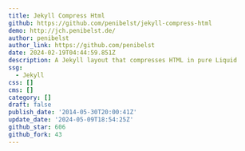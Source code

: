 ```yaml
---
title: Jekyll Compress Html
github: https://github.com/penibelst/jekyll-compress-html
demo: http://jch.penibelst.de/
author: penibelst
author_link: https://github.com/penibelst
date: 2024-02-19T04:44:59.851Z
description: A Jekyll layout that compresses HTML in pure Liquid
ssg:
  - Jekyll
css: []
cms: []
category: []
draft: false
publish_date: '2014-05-30T20:00:41Z'
update_date: '2024-05-09T18:54:25Z'
github_star: 606
github_fork: 43
---
```

